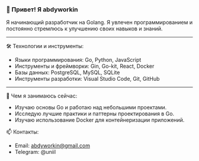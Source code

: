 ### 👋 Привет! Я abdyworkin

Я начинающий разработчик на Golang. Я увлечен программированием и постоянно стремлюсь к улучшению своих навыков и знаний.

---

🛠️ Технологии и инструменты:
- Языки программирования: Go, Python, JavaScript
- Инструменты и фреймворки: Gin, Go-kit, React, Docker
- Базы данных: PostgreSQL, MySQL, SQLite
- Инструменты разработки: Visual Studio Code, Git, GitHub
---
🌱 Чем я занимаюсь сейчас:
- Изучаю основы Go и работаю над небольшими проектами.
- Исследую лучшие практики и паттерны проектирования в Go.
- Изучаю использование Docker для контейнеризации приложений.

📫 Контакты:
- Email: abdyworkin@gmail.com
- Telegram: @uniil